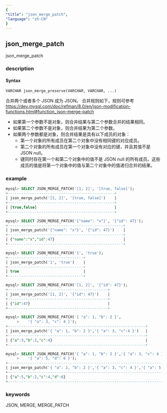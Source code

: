 ```yaml
---
{
"title": "json_merge_patch",
"language": "zh-CN"
}
---
```


<!-- 
Licensed to the Apache Software Foundation (ASF) under one
or more contributor license agreements.  See the NOTICE file
distributed with this work for additional information
regarding copyright ownership.  The ASF licenses this file
to you under the Apache License, Version 2.0 (the
"License"); you may not use this file except in compliance
with the License.  You may obtain a copy of the License at
  http://www.apache.org/licenses/LICENSE-2.0
Unless required by applicable law or agreed to in writing,
software distributed under the License is distributed on an
"AS IS" BASIS, WITHOUT WARRANTIES OR CONDITIONS OF ANY
KIND, either express or implied.  See the License for the
specific language governing permissions and limitations
under the License.
-->

## json_merge_patch

<version since="1.2.5">

json_merge_patch

</version>

### description
#### Syntax

`VARCHAR json_merge_preserve(VARCHAR, VARCHAR, ...)`

合并两个或者多个 JSON 成为 JSON。
合并规则如下，规则可参考 https://dev.mysql.com/doc/refman/8.0/en/json-modification-functions.html#function_json-merge-patch
- 如果第一个参数不是对象，则合并结果与第二个参数合并的结果相同。
- 如果第二个参数不是对象，则合并结果为第二个参数。
- 如果两个参数都是对象，则合并结果是具有以下成员的对象：
    - 第一个对象的所有成员在第二个对象中没有相同键的对应成员。
    - 第二个对象的所有成员在第一个对象中没有对应的键，并且其值不是 JSON null。
    - 键同时存在第一个和第二个对象中的值不是 JSON null 的所有成员。这些成员的值是将第一个对象中的值与第二个对象中的值递归合并的结果。

### example

```sql
mysql> SELECT JSON_MERGE_PATCH('[1, 2]', '[true, false]');
+------------------------------------------------+
| json_merge_patch('[1, 2]', '[true, false]')    |
+------------------------------------------------+
| [true,false]                                   |
+------------------------------------------------+

mysql> SELECT JSON_MERGE_PATCH('{"name": "x"}', '{"id": 47}');
+----------------------------------------------------+
| json_merge_patch('{"name": "x"}', '{"id": 47}')    |
+----------------------------------------------------+
| {"name":"x","id":47}                               |
+----------------------------------------------------+

mysql> SELECT JSON_MERGE_PATCH('1', 'true');
+----------------------------------+
| json_merge_patch('1', 'true')    |
+----------------------------------+
| true                             |
+----------------------------------+

mysql> SELECT JSON_MERGE_PATCH('[1, 2]', '{"id": 47}');
+---------------------------------------------+
| json_merge_patch('[1, 2]', '{"id": 47}')    |
+---------------------------------------------+
| {"id":47}                                   |
+---------------------------------------------+

mysql> SELECT JSON_MERGE_PATCH('{ "a": 1, "b": 2 }',
     >    '{ "a": 3, "c": 4 }');
+--------------------------------------------------------------+
| json_merge_patch('{ "a": 1, "b": 2 }','{ "a": 3, "c":4 }')   |
+--------------------------------------------------------------+
| {"a":3,"b":2,"c":4}                                          |
+--------------------------------------------------------------+

mysql> SELECT JSON_MERGE_PATCH('{ "a": 1, "b": 2 }','{ "a": 3, "c": 4 }',
     >    '{ "a": 5, "d": 6 }');
+----------------------------------------------------------------------------------+
| json_merge_patch('{ "a": 1, "b": 2 }','{ "a": 3, "c": 4 }','{ "a": 5, "d": 6 }') |
+----------------------------------------------------------------------------------+
| {"a":5,"b":2,"c":4,"d":6}                                                        |
+----------------------------------------------------------------------------------+
```

### keywords
JSON, MERGE, MERGE_PATCH